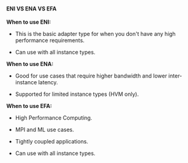 #### ENI VS ENA VS EFA

**When to use ENI:**

- This is the basic adapter type for when you don't have any high performance
  requirements.

- Can use with all instance types.

**When to use ENA:**

- Good for use cases that require higher bandwidth and lower inter-instance
  latency.

- Supported for limited instance types (HVM only).

**When to use EFA:**

- High Performance Computing.

- MPI and ML use cases.

- Tightly coupled applications.

- Can use with all instance types.

